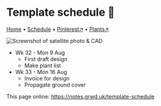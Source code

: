 # Template schedule 📆

[Home](https://notes.grwd.uk/template) • [Schedule](https://notes.grwd.uk/template-schedule) • [Pinterest↗](https://pinterest.co.uk/NatureWorksGarden/) • [Plants↗](https://bit.ly/natureworks-plants)

![Screenshot of satellite photo & CAD](https://res.cloudinary.com/growdigital/image/upload/w_320/v1637764609/clifftop/clifftop-0.6-screenshot.jpg)

* Wk 32 - Mon 9 Aug
    * First draft design
    * Make plant list
* Wk 33 - Mon 16 Aug
    * Invoice for design
    * Propagate ground cover

This page online: <https://notes.grwd.uk/template-schedule>
